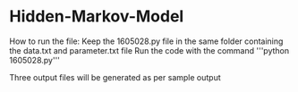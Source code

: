 # Hidden-Markov-Model

How to run the file:
Keep the 1605028.py file in the same folder containing the data.txt and parameter.txt file
Run the code with the command
'''python 1605028.py'''

Three output files will be generated as per sample output
